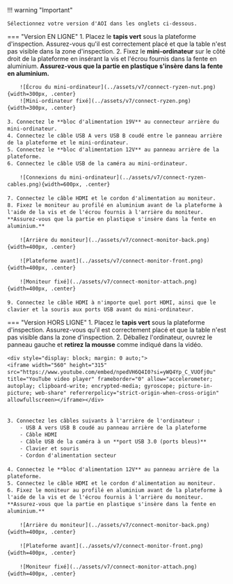 !!! warning "Important"

    Sélectionnez votre version d'AOI dans les onglets ci-dessous.

=== "Version EN LIGNE"
    1. Placez le **tapis vert** sous la plateforme d'inspection. Assurez-vous qu'il est correctement placé et que la table n'est pas visible dans la zone d'inspection.
    2. Fixez le **mini-ordinateur** sur le côté droit de la plateforme en insérant la vis et l'écrou fournis dans la fente en aluminium. **Assurez-vous que la partie en plastique s'insère dans la fente en aluminium.**


        ![Écrou du mini-ordinateur](../assets/v7/connect-ryzen-nut.png){width=300px, .center}
        ![Mini-ordinateur fixé](../assets/v7/connect-ryzen.png){width=300px, .center}
    
    3. Connectez le **bloc d'alimentation 19V** au connecteur arrière du mini-ordinateur.
    4. Connectez le câble USB A vers USB B coudé entre le panneau arrière de la plateforme et le mini-ordinateur.
    5. Connectez le **bloc d'alimentation 12V** au panneau arrière de la plateforme.
    6. Connectez le câble USB de la caméra au mini-ordinateur.

        ![Connexions du mini-ordinateur](../assets/v7/connect-ryzen-cables.png){width=600px, .center}

    7. Connectez le câble HDMI et le cordon d'alimentation au moniteur.
    8. Fixez le moniteur au profilé en aluminium avant de la plateforme à l'aide de la vis et de l'écrou fournis à l'arrière du moniteur. **Assurez-vous que la partie en plastique s'insère dans la fente en aluminium.**

        ![Arrière du moniteur](../assets/v7/connect-monitor-back.png){width=400px, .center}

        ![Plateforme avant](../assets/v7/connect-monitor-front.png){width=400px, .center}

        ![Moniteur fixé](../assets/v7/connect-monitor-attach.png){width=400px, .center}

    9. Connectez le câble HDMI à n'importe quel port HDMI, ainsi que le clavier et la souris aux ports USB avant du mini-ordinateur.

=== "Version HORS LIGNE"
    1. Placez le **tapis vert** sous la plateforme d'inspection. Assurez-vous qu'il est correctement placé et que la table n'est pas visible dans la zone d'inspection.
    2. Déballez l'ordinateur, ouvrez le panneau gauche et **retirez la mousse** comme indiqué dans la vidéo.

    <div style="display: block; margin: 0 auto;">
    <iframe width="560" height="315" src="https://www.youtube.com/embed/npedVH6Q4I0?si=yWQ4Yp_C_VUOfj0u" title="YouTube video player" frameborder="0" allow="accelerometer; autoplay; clipboard-write; encrypted-media; gyroscope; picture-in-picture; web-share" referrerpolicy="strict-origin-when-cross-origin" allowfullscreen></iframe></div>


    3. Connectez les câbles suivants à l'arrière de l'ordinateur :
        - USB A vers USB B coudé au panneau arrière de la plateforme
        - Câble HDMI
        - Câble USB de la caméra à un **port USB 3.0 (ports bleus)**
        - Clavier et souris
        - Cordon d'alimentation secteur

    4. Connectez le **bloc d'alimentation 12V** au panneau arrière de la plateforme.
    5. Connectez le câble HDMI et le cordon d'alimentation au moniteur.
    6. Fixez le moniteur au profilé en aluminium avant de la plateforme à l'aide de la vis et de l'écrou fournis à l'arrière du moniteur. **Assurez-vous que la partie en plastique s'insère dans la fente en aluminium.**

        ![Arrière du moniteur](../assets/v7/connect-monitor-back.png){width=400px, .center}

        ![Plateforme avant](../assets/v7/connect-monitor-front.png){width=400px, .center}

        ![Moniteur fixé](../assets/v7/connect-monitor-attach.png){width=400px, .center}
